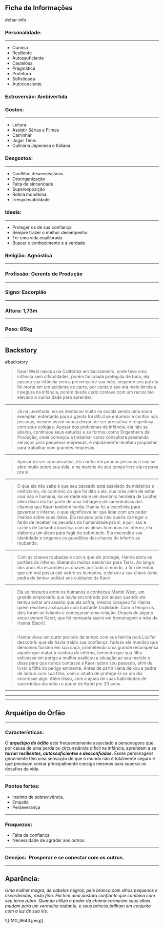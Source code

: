##  Ficha de Informações
#char-info
### **Personalidade:** 
--- 
* Curiosa 
* Resiliente 
* Autossuficiente 
* Cautelosa 
* Pragmática 
* Protetora 
* Sofisticada 
* Autoconsiente.

### **Extroversão:** Ambivertida

### **Gostos:** 
--- 
* Leitura
* Assistir Séries e Filmes 
* Caminhar 
* Jogar Tênis 
* Culinária Japonesa e Italiana

### **Desgostos:** 
---
* Conflitos desnecessários 
* Desorganização 
* Falta de sinceridade 
* Superexposição 
* Rotina monótona 
* Irresponsabilidade

### **Ideais:** 
---
* Proteger os de sua confiança
* Sempre trazer o melhor desempenho
* Ter uma vida equilibrada
* Buscar o conhecimento e a verdade

### **Religião:** Agnóstica
---
### **Profissão:** Gerente de Produção 
---

### **Signo:** Escorpião
---

### **Altura:** 1,73m
---

### **Peso:** 65kg

---
## Backstory
#backstory
> Kaori West nasceu na Califórnia em Sacramento, onde teve uma infância sem dificuldades, porém foi criada protegida de tudo, ela passou sua infância sem a presença de sua mãe, segundo seu pai ela foi morta em um acidente de carro, por conta disso era meio tímida e insegura na infância, porém desde cedo contava com um raciocínio elevado e curiosidade para aprender.
---
> Já na juventude, ela se destacou muito na escola sendo uma aluna exemplar, entretanto para a garota foi difícil se enturmar e confiar nas pessoas, mesmo assim nunca deixou de ser prestativa e respeitosa com seus colegas. Apesar dos problemas da infância, ela não se abalou, continuou seus estudos e se formou como Engenheira da Produção, onde começou a trabalhar como consultora prestando serviços para pequenas empresas, e rapidamente recebeu propostas para trabalhar com grandes empresas.
--- 
> Apesar de ser comunicativa, ela confia em poucas pessoas e não se abre muito sobre sua vida, e na maioria de seu tempo livre ela reserva pra si.
--- 
> O que ela não sabe é que seu passado está assolado de mistérios e misticismo, do contrário do que foi dito a ela, sua mãe além de estar viva não é humana, na verdade ela é um demônio herdeira de Lucifer, além disso ela faz parte de uma linhagem de sacerdotisas das chamas que Kaori também herda. Hanna foi a escolhida para governar o inferno, o que significava ter que lidar com um poder imenso sobre suas mãos. Ela recusou pois não queria carregar o fardo de receber os pecados da humanidade pra si, e por isso e razões de tamanha injustiça com as almas humanas no inferno, ela elaborou um plano para fugir do submundo. Ela escondeu sua identidade e enganou os guardiões das chaves do inferno as roubando.
---
> Com as chaves roubadas e com a que ela protegia, Hanna abriu os portões do inferno, liberando muitos demônios para Terra. Ao longo dos anos ela escondeu as chaves por todo o mundo, a fim de evitar que um mal possa cair sobre os humanos, e deixou a sua chave (uma pedra de âmbar polida) aos cuidados de Kaori.
---
> Ela se misturou entre os humanos e conheceu Martin West, um grande empresário que havia encontrado por acaso quando ele tentou evitar um assalto que ela sofria, mesmo corajoso foi Hanna quem resolveu a situação com bastante facilidade. Com o tempo os dois foram se falando e começaram uma relação. Depois de alguns anos tiveram Kaori, que foi nomeada assim em homenagem a mãe de Hanna (Saori).
---
> Hanna viveu um curto período de tempo com sua família pois Lúcifer descobriu que ela havia traído sua confiança, furioso ele mandou que demônios fossem em sua caça, prometendo uma grande recompensa aquele que matar a traidora do inferno, temendo que sua filha estivesse em perigo a mulher explicou a situação ao seu marido e disse para que nunca contasse a Kaori sobre seu passado, afim de livrar a filha do perigo eminente. Antes de partir Hana deixou a pedra de âmbar com sua filha, com o intuito de protege-lá se um dia ocorresse algo. Além disso, com a ajuda de suas habilidades de sacerdotisa ela selou o poder de Kaori por 20 anos.


--- 

---

---
## Arquétipo do Órfão
--- 
### **Características:**

O ***arquétipo do órfão*** está frequentemente associado a personagens que, por causa de uma perda ou circunstância difícil na infância, aprendem a se ***tornar resilientes, autossuficientes e desconfiados*.** Esses personagens geralmente têm uma sensação de que o mundo não é totalmente seguro e que precisam contar principalmente consigo mesmos para superar os desafios da vida.

--- 
### **Pontos fortes:** 

* Instinto de sobrevivência,
* Empatia 
* Perseverança 
--- 
### **Fraquezas:** 

* Falta de confiança 
* Necessidade de agradar aos outros.
--- 
### **Desejos:**  Prosperar e se conectar com os outros.


---
## Aparência:

*Uma mulher magra, de cabelos negros, pele branca com olhos pequenos e esverdeados, rosto fino. Ela tem uma postura confiante que combina com seu terno rubro. Quando utiliza o poder da chama carmesim seus olhos mudam para um vermelho radiante, e seus brincos brilham em conjunto com a luz de sua íris.*


![[IMG_6643.jpeg]]






